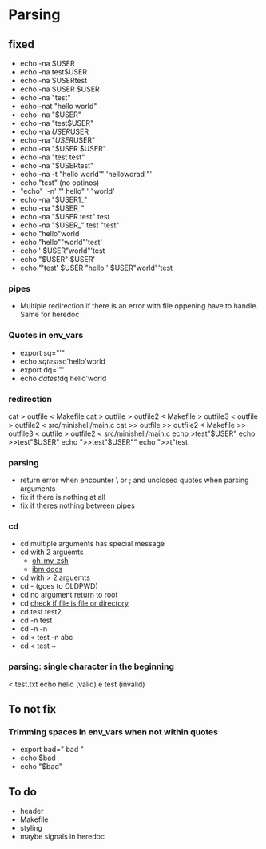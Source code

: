 # Parsing
## fixed

- echo -na $USER
- echo -na test$USER
- echo -na $USERtest
- echo -na $USER $USER
- echo -na "test"
- echo -nat "hello world"
- echo -na "$USER"
- echo -na "test$USER"
- echo -na $USER$USER
- echo -na "$USER$USER"
- echo -na "$USER $USER"
- echo -na "test test"
- echo -na "$USERtest"
- echo -na -t "hello world'"          'helloworad "'
- echo "test" (no optinos)
- "echo" '-n' "'   hello"      '   "world'
- echo -na "$USER1_"
- echo -na "$USER_"
- echo -na "$USER test" test
- echo -na "$USER_" test "test"
- echo "hello"world
- echo "hello""world"'test'
- echo ' $USER"world"'test
- echo "$USER"'$USER'
- echo "'test' $USER "hello ' $USER"world"'test

### pipes
- Multiple redirection if there is an error with file oppening have to handle. Same for heredoc

### Quotes in env_vars

- export sq="'"
- echo $sq test$sq'hello'world
- export dq='"'
- echo $dq test$dq'hello'world

### redirection

cat > outfile < Makefile
cat > outfile > outfile2 < Makefile > outfile3 < outfile > outfile2 < src/minishell/main.c
cat >> outfile >> outfile2 < Makefile >> outfile3 < outfile > outfile2 < src/minishell/main.c
echo >test"$USER"
echo >>test"$USER"
echo ">>test"$USER""
echo ">>t"test

### parsing

- return error when encounter \ or ; and unclosed quotes when parsing arguments
- fix if there is nothing at all
- fix if theres nothing between pipes

### cd
- cd multiple arguments has special message
- cd with 2 arguemts 
	- [oh-my-zsh](https://github.com/ohmyzsh/ohmyzsh/issues/6452)
	- [ibm docs](https://www.ibm.com/docs/en/zos/2.3.0?topic=descriptions-cd-change-working-directory)
- cd with > 2 arguemts
- cd - (goes to OLDPWD)
- cd no argument return to root
- cd [check if file is file or directory](https://stackoverflow.com/questions/4553012/checking-if-a-file-is-a-directory-or-just-a-file)
- cd test test2
- cd -n test
- cd -n -n
- cd < test -n abc
- cd < test ~

### parsing: single character in the beginning
< test.txt echo hello (valid)
e test (invalid)

## To not fix

### Trimming spaces in env_vars when not within quotes
- export bad="     bad     "
- echo $bad
- echo "$bad"

## To do
- header
- Makefile
- styling
- maybe signals in heredoc